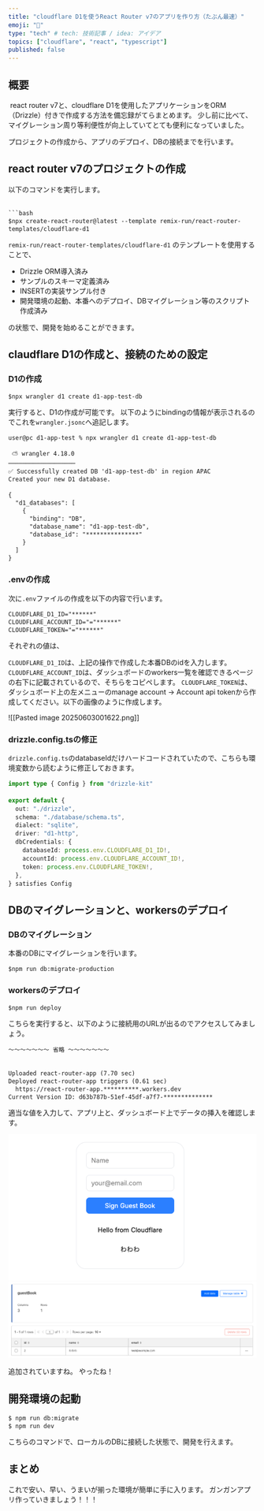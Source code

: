 ```yaml
---
title: "cloudflare D1を使うReact Router v7のアプリを作り方（たぶん最速）"
emoji: "🦁"
type: "tech" # tech: 技術記事 / idea: アイデア
topics: ["cloudflare", "react", "typescript"]
published: false
---
```


## 概要

 react router v7と、cloudflare D1を使用したアプリケーションをORM（Drizzle）付きで作成する方法を備忘録がてらまとめます。
少し前に比べて、マイグレーション周り等利便性が向上していてとても便利になっていました。 

プロジェクトの作成から、アプリのデプロイ、DBの接続までを行います。

## react router v7のプロジェクトの作成

以下のコマンドを実行します。

```

```bash
$npx create-react-router@latest --template remix-run/react-router-templates/cloudflare-d1
```

`remix-run/react-router-templates/cloudflare-d1` のテンプレートを使用することで、

-  Drizzle ORM導入済み
- サンプルのスキーマ定義済み
- INSERTの実装サンプル付き
- 開発環境の起動、本番へのデプロイ、DBマイグレーション等のスクリプト作成済み

の状態で、開発を始めることができます。


## claudflare D1の作成と、接続のための設定

### D1の作成

```shell
$npx wrangler d1 create d1-app-test-db
```

実行すると、D1の作成が可能です。
以下のようにbindingの情報が表示されるのでこれを`wrangler.jsonc`へ追記します。

```
user@pc d1-app-test % npx wrangler d1 create d1-app-test-db

 ⛅️ wrangler 4.18.0
───────────────────
✅ Successfully created DB 'd1-app-test-db' in region APAC
Created your new D1 database.

{
  "d1_databases": [
    {
      "binding": "DB",
      "database_name": "d1-app-test-db",
      "database_id": "***************"
    }
  ]
}
```

### .envの作成

次に`.env`ファイルの作成を以下の内容で行います。

```
CLOUDFLARE_D1_ID="******"
CLOUDFLARE_ACCOUNT_ID="="******"
CLOUDFLARE_TOKEN="="******"
```

それぞれの値は、

`CLOUDFLARE_D1_ID`は、上記の操作で作成した本番DBのidを入力します。
`CLOUDFLARE_ACCOUNT_ID`は、ダッシュボードのworkers一覧を確認できるページの右下に記載されているので、そちらをコピペします。
`CLOUDFLARE_TOKEN`は、ダッシュボード上の左メニューのmanage account -> Account api tokenから作成してください。以下の画像のように作成します。

![[Pasted image 20250603001622.png]]

### drizzle.config.tsの修正

`drizzle.config.ts`のdatabaseIdだけハードコードされていたので、こちらも環境変数から読むように修正しておきます。

```ts
import type { Config } from "drizzle-kit"

export default {
  out: "./drizzle",
  schema: "./database/schema.ts",
  dialect: "sqlite",
  driver: "d1-http",
  dbCredentials: {
    databaseId: process.env.CLOUDFLARE_D1_ID!,
    accountId: process.env.CLOUDFLARE_ACCOUNT_ID!,
    token: process.env.CLOUDFLARE_TOKEN!,
  },
} satisfies Config

```

## DBのマイグレーションと、workersのデプロイ

### DBのマイグレーション

本番のDBにマイグレーションを行います。

```shell
$npm run db:migrate-production
```

### workersのデプロイ

```shell
$npm run deploy
```

こちらを実行すると、以下のように接続用のURLが出るのでアクセスしてみましょう。

```
〜〜〜〜〜〜〜 省略 〜〜〜〜〜〜〜


Uploaded react-router-app (7.70 sec)
Deployed react-router-app triggers (0.61 sec)
  https://react-router-app.**********.workers.dev
Current Version ID: d63b787b-51ef-45df-a7f7-**************
```

適当な値を入力して、アプリ上と、ダッシュボード上でデータの挿入を確認します。

![](/images/2a0c5e997da019/image1.png)
![](/images/2a0c5e997da019/image2.png)


追加されていますね。
やったね！

## 開発環境の起動

```shell
$ npm run db:migrate
$ npm run dev
```

こちらのコマンドで、ローカルのDBに接続した状態で、開発を行えます。

## まとめ

これで安い、早い、うまいが揃った環境が簡単に手に入ります。
ガンガンアプリ作っていきましょう！！！